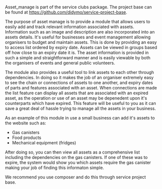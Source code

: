 Asset_manage is part of the service clubs package. The project base can be found at https://github.com/didymo/service-project-base.

The purpose of asset manage is to provide a module that allows users to easily add and track relevant information associated with assets. Information such as an image and description are also incorporated into an assets details. It's useful for businesses and event management allowing organisers to budget and maintain assets. This is done by providing an easy to access list ordered by expiry date. Assets can be viewed in groups based off how close to an expiry date it is. The asset information is provided in such a simple and straightforward manner and is easily viewable by both the organisers of events and general public volunteers.

The module also provides a useful tool to link assets to each other through dependencies. In doing so it makes the job of an organiser extremely easy to see the chain or connections of assets to one another, and expiry dates of parts and features associated with an asset. When connections are made the list feature can display all assets that are associated with an expired asset, as the operation or use of an asset may be depenedent upon it's counterparts which have expired. This feature will be useful to you as it can save a great deal of hassle trying to manage all the assets in your business.

As an example of this module in use a small business can add it's assets to the website such as:
- Gas canisters
- Food products
- Mechanical equipment (fridges)

After doing so, you can then view all assets as a comprehensive list including the dependencies on the gas canisters. If one of these was to expire, the system would show you which assets require the gas canister making your job of finding this informaton simple.

We recommend you use composer and do this through service project base.
